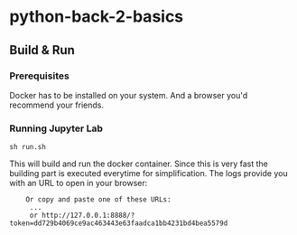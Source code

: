 # python-back-2-basics

## Build & Run

### Prerequisites

Docker has to be installed on your system. And a browser you'd recommend your friends.

### Running Jupyter Lab

`sh run.sh`

This will build and run the docker container. Since this is very fast the building part is executed everytime for simplification.
The logs provide you with an URL to open in your browser:
```
    Or copy and paste one of these URLs:
     ...
     or http://127.0.0.1:8888/?token=dd729b4069ce9ac463443e63faadca1bb4231bd4bea5579d
```
